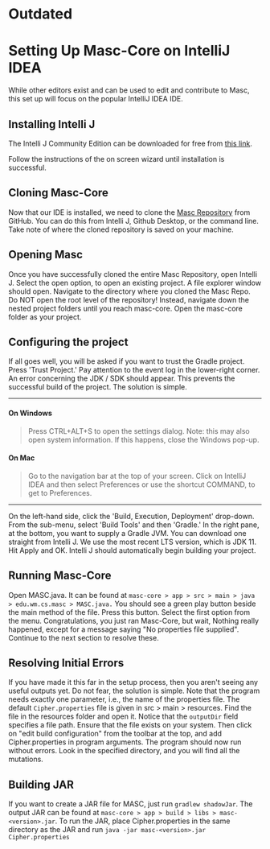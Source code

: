 # Outdated

# Setting Up Masc-Core on IntelliJ IDEA

While other editors exist and can be used to edit and contribute to Masc, this set up will focus on the popular IntelliJ IDEA IDE.

## Installing Intelli J
The Intelli J Community Edition can be downloaded for free from [this link](https://www.jetbrains.com/idea/download/#section=windows).

Follow the instructions of the on screen wizard until installation is successful.

## Cloning Masc-Core
Now that our IDE is installed, we need to clone the [Masc Repository](https://github.com/Secure-Platforms-Lab-W-M/MASC) from GitHub.  You can do this from Intelli J, Github Desktop, or the command line.  Take note of where the cloned repository is saved on your machine.

## Opening Masc

Once you have successfully cloned the entire Masc Repository, open Intelli J.  Select the open option, to open an existing project.  A file explorer window should open.  Navigate to the directory where you cloned the Masc Repo.  Do NOT open the root level of the repository!  Instead, navigate down the nested project folders until you reach masc-core.  Open the masc-core folder as your project.

## Configuring the project

If all goes well, you will be asked if you want to trust the Gradle project.  Press 'Trust Project.'  Pay attention to the event log in the lower-right corner.  An error concerning the JDK / SDK should appear.  This prevents the successful build of the project.  The solution is simple.

---
#### On Windows

>Press CTRL+ALT+S to open the settings dialog.  Note: this may also open system information.  If this happens, close the Windows pop-up.


#### On Mac
>Go to the navigation bar at the top of your screen. Click on IntelliJ IDEA and then select Preferences or use the shortcut COMMAND, to get to Preferences.

---
On the left-hand side, click the 'Build, Execution, Deployment' drop-down.  From the sub-menu, select 'Build Tools' and then 'Gradle.'  In the right pane, at the bottom, you want to supply a Gradle JVM.  You can download one straight from Intelli J. We use the most recent LTS version, which is JDK 11.
Hit Apply and OK.  Intelli J should automatically begin building your project.

## Running Masc-Core
Open MASC.java.  It can be found at `masc-core > app > src > main > java > edu.wm.cs.masc > MASC.java.`
You should see a green play button beside the main method of the file.  Press this button.  Select the first option from the menu.  Congratulations, you just ran Masc-Core, but wait, Nothing really happened, except for a message saying "No properties file supplied". Continue to the next section to resolve these.

## Resolving Initial Errors

If you have made it this far in the setup process, then you aren't seeing any useful outputs yet.  Do not fear, the solution is simple.  Note that the program needs exactly one parameter, i.e., the name of the properties file. The default `Cipher.properties` file is given in src > main > resources.  Find the file in the resources folder and open it.  Notice that the `outputDir` field specifies a file path. Ensure that the file exists on your system. Then click on "edit build configuration" from the toolbar at the top, and add Cipher.properties in program arguments.  The program should now run without errors.  Look in the specified directory, and you will find all the mutations.

## Building JAR

If you want to create a JAR file for MASC, just run `gradlew shadowJar`. The output JAR can be found at `masc-core > app > build > libs > masc-<version>.jar`.
To run the JAR, place Cipher.properties in the same directory as the JAR and run `java -jar masc-<version>.jar Cipher.properties`